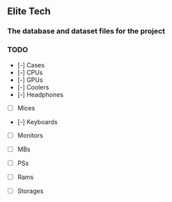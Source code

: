 ## Elite Tech
### The database and dataset files for the project


### TODO
- [-] Cases
- [-] CPUs
- [-] GPUs
- [-] Coolers
- [-] Headphones
- [ ] Mices
- [-] Keyboards
- [ ] Monitors
- [ ] MBs
- [ ] PSs
- [ ] Rams
- [ ] Storages

